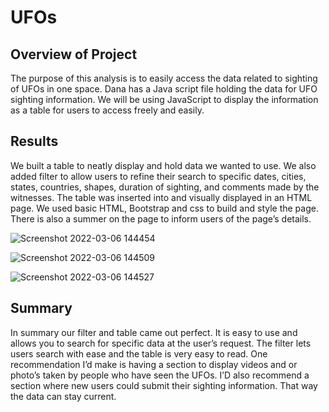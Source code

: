 # UFOs

## Overview of Project

The purpose of this analysis is to easily access the data related to sighting of UFOs in one space. Dana has a Java script file holding the data for UFO sighting information.  We will be using JavaScript to display the information as a table for users to access freely and easily. 


## Results

We built a table to neatly display and hold data we wanted to use. We also added filter to allow users to refine their search to specific dates, cities, states, countries, shapes, duration of sighting, and comments made by the witnesses. The table was inserted into and visually displayed in an HTML page. We used basic HTML, Bootstrap and css to build and style the page. There is also a summer on the page to inform users of the page’s details. 

![Screenshot 2022-03-06 144454](https://user-images.githubusercontent.com/93060074/156939528-ad4db286-4d65-4d44-9be0-7a99bca7dbb0.png)

![Screenshot 2022-03-06 144509](https://user-images.githubusercontent.com/93060074/156939532-71366aa9-bda1-42bb-b9b0-87682d67586d.png)

![Screenshot 2022-03-06 144527](https://user-images.githubusercontent.com/93060074/156939538-d211dd4f-1780-482f-87b4-0d7f69fa9938.png)


## Summary

In summary our filter and table came out perfect. It is easy to use and allows you to search for specific data at the user’s request. The filter lets users search with ease and the table is very easy to read.
One recommendation I’d make is having a section to display videos and or photo’s taken by people who have seen the UFOs. I’D also recommend a section where new users could submit their sighting information. That way the data can stay current.
